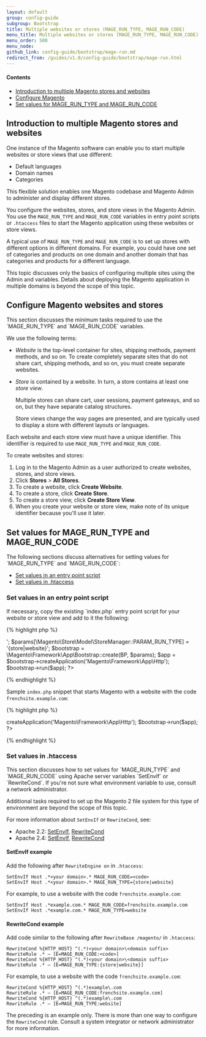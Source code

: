 ```yaml
---
layout: default
group: config-guide
subgroup: Bootstrap
title: Multiple websites or stores (MAGE_RUN_TYPE, MAGE_RUN_CODE)
menu_title: Multiple websites or stores (MAGE_RUN_TYPE, MAGE_RUN_CODE)
menu_order: 500
menu_node: 
github_link: config-guide/bootstrap/mage-run.md
redirect_from: /guides/v1.0/config-guide/bootstrap/mage-run.html
---
```


#### Contents
*	<a href="#magerun-introduction">Introduction to multiple Magento stores and websites</a>
*	<a href="#magerun-conf">Configure Magento</a>
*	<a href="#magerun-set">Set values for MAGE_RUN_TYPE and MAGE_RUN_CODE</a>


<h2 id="magerun-introduction">Introduction to multiple Magento stores and websites</h2>
One instance of the Magento software can enable you to start multiple websites or store views that use different:

*   Default languages
*   Domain names
*   Categories

This flexible solution enables one Magento codebase and Magento Admin to administer and display different stores.

You configure the websites, stores, and store views in the Magento Admin. You use the `MAGE_RUN_TYPE` and `MAGE_RUN_CODE` variables in entry point scripts or `.htaccess` files to start the Magento application using these websites or store views. 

A typical use of `MAGE_RUN_TYPE` and `MAGE_RUN_CODE` is to set up stores with different options in different domains. For example, you could have one set of categories and products on one domain and another domain that has categories and products for a different language.

<div class="bs-callout bs-callout-info" id="info">
<span class="glyphicon-class">
  <p>This topic discusses only the basics of configuring multiple sites using the Admin and variables. Details about deploying the Magento application in multiple domains is beyond the scope of this topic.</p></span>
</div>

<h2 id="magerun-conf">Configure Magento websites and stores</h2>
This section discusses the minimum tasks required to use the `MAGE_RUN_TYPE` and `MAGE_RUN_CODE` variables. 

We use the following terms:

*	*Website* is the top-level container for sites, shipping methods, payment methods, and so on. To create completely separate sites that do not share cart, shipping methods, and so on,  you must create separate websites. 

*	*Store* is contained by a website. In turn, a store contains at least one *store view*. 

	Multiple stores can share cart, user sessions, payment gateways, and so on, but they have separate catalog structures. 

	Store views change the way pages are presented, and are typically used to display a store with different layouts or languages. 

Each website and each store view must have a unique identifier. This identifier is required to use `MAGE_RUN_TYPE` and `MAGE_RUN_CODE`.

To create websites and stores:

1.	Log in to the Magento Admin as a user authorized to create websites, stores, and store views.
2.	Click **Stores** > **All Stores**.
3.	To create a website, click **Create Website**.
4.	To create a store, click **Create Store**.
5.	To create a store view, click **Create Store View**.
5.	When you create your website or store view, make note of its unique identifier because you'll use it later.

<h2 id="magerun-set">Set values for MAGE_RUN_TYPE and MAGE_RUN_CODE</h2>
The following sections discuss alternatives for setting values for `MAGE_RUN_TYPE` and `MAGE_RUN_CODE`:

*   <a href="#magerun-set-index">Set values in an entry point script</a>
*   <a href="#magerun-set-htaccess">Set values in .htaccess</a>

<h3 id="magerun-set-index">Set values in an entry point script</h3>
If necessary, copy the existing `index.php` entry point script for your website or store view and add to it the following:

{% highlight php %}
<?php
 $params = $_SERVER;
 $params[\Magento\Store\Model\StoreManager::PARAM_RUN_CODE] = '<code>';
 $params[\Magento\Store\Model\StoreManager::PARAM_RUN_TYPE] = '{store|website}';
 $bootstrap = \Magento\Framework\App\Bootstrap::create(BP, $params);
 $app = $bootstrap->createApplication('Magento\Framework\App\Http');
 $bootstrap->run($app);
 ?>
 {% endhighlight %}

Sample `index.php` snippet that starts Magento with a website with the code `frenchsite.example.com`:

{% highlight php %}
<?php
 $params = $_SERVER;
 $params[\Magento\Store\Model\StoreManager::PARAM_RUN_CODE] = 'frenchsite.example.com';
 $params[\Magento\Store\Model\StoreManager::PARAM_RUN_TYPE] = 'website';
 $bootstrap = \Magento\Framework\App\Bootstrap::create(BP, $params);
 $app = $bootstrap->createApplication('Magento\Framework\App\Http');
 $bootstrap->run($app);
 ?>

{% endhighlight %}

<h3 id="magerun-set-htaccess">Set values in .htaccess</h3>
This section discusses how to set values for `MAGE_RUN_TYPE` and `MAGE_RUN_CODE` using Apache server variables `SetEnvIf` or `RewriteCond`. If you're not sure what environment variable to use, consult a network administrator.

<div class="bs-callout bs-callout-info" id="info">
<span class="glyphicon-class">
  <p>Additional tasks required to set up the Magento 2 file system for this type of environment are beyond the scope of this topic.</p></span>
</div>

For more information about `SetEnvIf` or `RewriteCond`, see:

*   Apache 2.2: <a href="http://httpd.apache.org/docs/2.2/mod/mod_setenvif.html" target="_blank">SetEnvIf</a>, <a href="http://httpd.apache.org/docs/2.2/mod/mod_rewrite.html#rewritecond" target="_blank">RewriteCond</a>
*   Apache 2.4: <a href="http://httpd.apache.org/docs/2.4/mod/mod_setenvif.html" target="_blank">SetEnvIf</a>, <a href="http://httpd.apache.org/docs/2.4/mod/mod_rewrite.html#rewritecond" target="_blank">RewriteCond</a>

#### SetEnvIf example
Add the following after `RewriteEngine on` in `.htaccess`:

    SetEnvIf Host .*<your domain>.* MAGE_RUN_CODE=<code>
    SetEnvIf Host .*<your domain>.* MAGE_RUN_TYPE={store|website}

For example, to use a website with the code `frenchsite.example.com`:

    SetEnvIf Host .*example.com.* MAGE_RUN_CODE=frenchsite.example.com
    SetEnvIf Host .*example.com.* MAGE_RUN_TYPE=website

#### RewriteCond example
Add code similar to the following after `RewriteBase /magento/` in `.htaccess`:

    RewriteCond %{HTTP_HOST} ^(.*)<your domain>\<domain suffix>
    RewriteRule .* – [E=MAGE_RUN_CODE:<code>]
    RewriteCond %{HTTP_HOST} ^(.*)<your domain>\<domain suffix>
    RewriteRule .* – [E=MAGE_RUN_TYPE:{store|website}]

For example, to use a website with the code `frenchsite.example.com`:

    RewriteCond %{HTTP_HOST} ^(.*)example\.com
    RewriteRule .* – [E=MAGE_RUN_CODE:frenchsite.example.com]
    RewriteCond %{HTTP_HOST} ^(.*)example\.com
    RewriteRule .* – [E=MAGE_RUN_TYPE:website]

<div class="bs-callout bs-callout-info" id="info">
<span class="glyphicon-class">
  <p>The preceding is an example only. There is more than one way to configure the <code>RewriteCond</code> rule. Consult a system integrator or network administrator for more information.</p></span>
</div>
